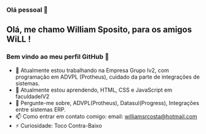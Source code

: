 ### Olá pessoal 👋

## Olá, me chamo William Sposito, para os amigos WiLL ! 
### Bem vindo ao meu perfil GitHub 👋

- 🔭 Atualmente estou trabalhando na Empresa Grupo Iv2, com programação em ADVPL (Protheus), cuidado da parte de integrações de sistemas.
- 🌱 Atualmente estou aprendendo, HTML, CSS e JavaScript em faculdadeIV2
- 💬 Pergunte-me sobre, ADVPL(Protheus), Datasul(Progress), Integrações entre sistemas ERP.
- 📫 Como entrar em contato comigo: email: williamsrcosta@hotmail.com
- ⚡ Curiosidade: Toco Contra-Baixo

<link rel="stylesheet" href="https://cdn.jsdelivr.net/gh/devicons/devicon@v2.14.0/devicon.min.css">
<link rel="stylesheet" href="https://is5-ssl.mzstatic.com/image/thumb/Purple128/v4/3e/a5/a5/3ea5a509-c1e7-7b03-d2fa-013d63374d0b/source/256x256bb.jpg">




